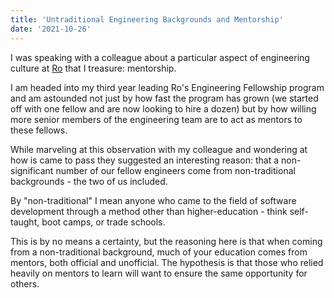 ```yaml
---
title: 'Untraditional Engineering Backgrounds and Mentorship'
date: '2021-10-26'
---
```


I was speaking with a colleague about a particular aspect of engineering culture at [Ro](https://ro.co) that I treasure: mentorship.

I am headed into my third year leading Ro's Engineering Fellowship program and am astounded not just by how fast the program has grown (we started off with one fellow and are now looking to hire a dozen) but by how willing more senior members of the engineering team are to act as mentors to these fellows.

While marveling at this observation with my colleague and wondering at how is came to pass they suggested an interesting reason: that a non-significant number of our fellow engineers come from non-traditional backgrounds - the two of us included.

By "non-traditional" I mean anyone who came to the field of software development through a method other than higher-education - think self-taught, boot camps, or trade schools.

This is by no means a certainty, but the reasoning here is that when coming from a non-traditional background, much of your education comes from mentors, both official and unofficial. The hypothesis is that those who relied heavily on mentors to learn will want to ensure the same opportunity for others.
